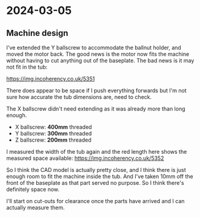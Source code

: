 # 2024-03-05

## Machine design

I've extended the Y ballscrew to accommodate the ballnut holder, and moved the motor back. The good news is the
motor now fits the machine without having to cut anything out of the baseplate. The bad news is it may not fit
in the tub:

https://img.incoherency.co.uk/5351

There does appear to be space if I push everything forwards but I'm not sure how accurate the tub dimensions are,
need to check.

The X ballscrew didn't need extending as it was already more than long enough.

 * X ballscrew: **400mm** threaded
 * Y ballscrew: **300mm** threaded
 * Z ballscrew: **200mm** threaded

I measured the width of the tub again and the red length here shows the measured space available: https://img.incoherency.co.uk/5352

So I think the CAD model is actually pretty close, and I think there is just enough room to fit the machine inside the tub.
And I've taken 10mm off the front of the baseplate as that part served no purpose. So I think there's definitely space now.

I'll start on cut-outs for clearance once the parts have arrived
and I can actually measure them.
